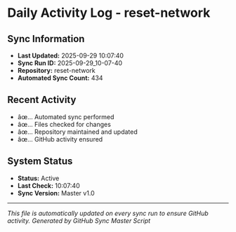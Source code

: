 ﻿# Daily Activity Log - reset-network

## Sync Information
- **Last Updated:** 2025-09-29 10:07:40
- **Sync Run ID:** 2025-09-29_10-07-40
- **Repository:** reset-network
- **Automated Sync Count:** 434

## Recent Activity
- âœ… Automated sync performed
- âœ… Files checked for changes
- âœ… Repository maintained and updated
- âœ… GitHub activity ensured

## System Status
- **Status:** Active
- **Last Check:** 10:07:40
- **Sync Version:** Master v1.0

---
*This file is automatically updated on every sync run to ensure GitHub activity.*
*Generated by GitHub Sync Master Script*
